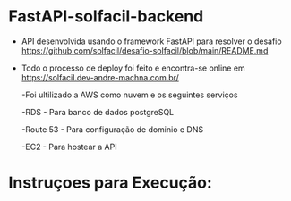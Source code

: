 # FastAPI-solfacil-backend

* API desenvolvida usando o framework FastAPI para resolver o desafio https://github.com/solfacil/desafio-solfacil/blob/main/README.md
* Todo o processo de deploy foi feito e encontra-se online em https://solfacil.dev-andre-machna.com.br/

  -Foi ultilizado a AWS como nuvem e os seguintes serviços

  -RDS - Para banco de dados postgreSQL

  -Route 53 - Para configuração de dominio e DNS

  -EC2 - Para hostear a API

# Instruçoes para Execução:
      
